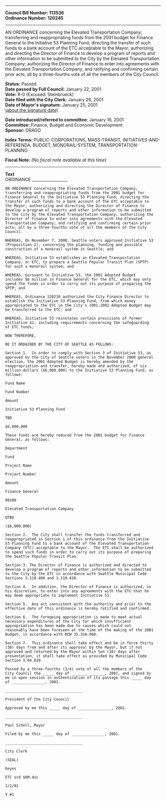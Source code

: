 * * * * *  
  
**Council Bill Number: [](#h0)[](#h2)113536**   
**Ordinance Number: 120245**  
  
* * * * *  
  
AN ORDINANCE concerning the Elevated Transportation Company; transferring and reappropriating funds from the 2001 budget for Finance General to the Initiative 53 Planning Fund; directing the transfer of such funds to a bank account of the ETC acceptable to the Mayor; authorizing and directing the Director of Finance to develop a program of reports and other information to be submitted to the City by the Elevated Transportation Company; authorizing the Director of Finance to enter into agreements with the Elevated Transportation Company; and ratifying and confirming certain prior acts; all by a three-fourths vote of all the members of the City Council.  
  
**Status:** Passed   
**Date passed by Full Council:** January 22, 2001   
**Vote:** 8-0 (Excused: Steinbrueck)   
**Date filed with the City Clerk:** January 26, 2001   
**Date of Mayor's signature:** January 25, 2001   
[(about the signature date)](/~public/approvaldate.htm)   
  
  
**Date introduced/referred to committee:** January 16, 2001   
**Committee:** Finance, Budget and Economic Development   
**Sponsor:** DRAGO   
  
**Index Terms:** PUBLIC-CORPORATIONS, MASS-TRANSIT, INITIATIVES-AND-REFERENDA, BUDGET, MONORAIL-SYSTEM, TRANSPORTATION-PLANNING  
  
**Fiscal Note:** *(No fiscal note available at this time)*  
  
* * * * *  
  
**Text**  
    ORDINANCE __________________  
  
    AN ORDINANCE concerning the Elevated Transportation Company;  
    transferring and reappropriating funds from the 2001 budget for  
    Finance General to the Initiative 53 Planning Fund; directing the  
    transfer of such funds to a bank account of the ETC acceptable to  
    the Mayor; authorizing and directing the Director of Finance to  
    develop a program of reports and other information to be submitted  
    to the City by the Elevated Transportation Company; authorizing the  
    Director of Finance to enter into agreements with the Elevated  
    Transportation Company; and ratifying and confirming certain prior  
    acts; all by a three-fourths vote of all the members of the City  
    Council.  
  
    WHEREAS, On November 7, 2000, Seattle voters approved Initiative 53  
    (Proposition 2), concerning the planning, funding and possible  
    construction of a monorail system in Seattle; and  
  
    WHEREAS, Initiative 53 establishes an Elevated Transportation  
    Company, or ETC, to prepare a Seattle Popular Transit Plan (SPTP)  
    for such a monorail system; and  
  
    WHEREAS, pursuant to Initiative 53, the 2001 Adopted Budget  
    includes $6 million in Finance General for the ETC, which may only  
    spend the funds in order to carry out its purpose of preparing the  
    SPTP; and  
  
    WHEREAS, Ordinance 120218 authorized the City Finance Director to  
    establish the Initiative 53 Planning Fund, from which money  
    appropriated to the ETC in the City's 2001-2002 Adopted Budget may  
    be transferred to the ETC; and  
  
    WHEREAS, Initiative 53 reinstates certain provisions of former  
    Initiative 41, including requirements concerning the safeguarding  
    of ETC funds;  
  
    NOW THEREFORE,  
  
    BE IT ORDAINED BY THE CITY OF SEATTLE AS FOLLOWS:  
  
    Section 1.  In order to comply with Section 3 of Initiative 53, as  
    approved by the City of Seattle voters in the November 2000 general  
    election, the 2001 Adopted Budget is hereby amended by the  
    reappropriation and transfer, hereby made and authorized, of six  
    million dollars ($6,000,000) to the Initiative 53 Planning Fund, as  
    follows:  
  
    Fund Name  
  
    Fund Number  
  
    Amount  
  
    Initiative 53 Planning Fund  
  
    TBD  
  
    $6,000,000  
  
    These funds are hereby reduced from the 2001 budget for Finance  
    General, as follows:  
  
    Department  
  
    Fund  
  
    Project Name  
  
    Project Number  
  
    Amount  
  
    Finance General  
  
    00100  
  
    Elevated Transportation Company  
  
    QTBD  
  
    ($6,000,000)  
  
    Section 2.  The City shall transfer the funds transferred and  
    reappropriated in Section 1 of this ordinance from the Initiative  
    53 Planning Fund to a bank account of the Elevated Transportation  
    Company (ETC) acceptable to the Mayor.  The ETC shall be authorized  
    to spend such funds in order to carry out its purpose of preparing  
    the Seattle Popular Transit Plan.  
  
    Section 3. The Director of Finance is authorized and directed to  
    develop a program of reports and other information to be submitted  
    to the City by the ETC in accordance with Seattle Municipal Code  
    Sections 3.110.400 and 3.110.410.  
  
    Section 4.  In addition, the Director of Finance is authorized, in  
    his discretion, to enter into any agreements with the ETC that he  
    may deem appropriate to implement Initiative 53.  
  
    Section 5.  Any act consistent with the authority and prior to the  
    effective date of this ordinance is hereby ratified and confirmed.  
  
    Section 6.  The foregoing appropriation is made to meet actual  
    necessary expenditures of the City for which insufficient  
    appropriation has been made due to causes which could not  
    reasonably have been foreseen at the time of the making of the 2001  
    Budget, in accordance with RCW 35.32A.060.  
  
    Section 7.  This ordinance shall take effect and be in force thirty  
    (30) days from and after its approval by the Mayor, but if not  
    approved and returned by the Mayor within ten (10) days after  
    presentation, it shall take effect as provided by Municipal Code  
    Section 1.04.020.  
  
    Passed by a three-fourths (3/4) vote of all the members of the  
    City Council the _____ day of _______________, 2001, and signed by  
    me in open session in authentication of its passage this _____ day  
    of _______________, 2001.  
  
    ___________________________________  
  
    President of the City Council  
  
    Approved by me this _____ day of _______________, 2001.  
  
    ___________________________________  
  
    Paul Schell, Mayor  
  
    Filed by me this _____ day of _______________, 2001.  
  
    ___________________________________  
  
    City Clerk  
  
    (SEAL)  
  
    Keyes  
  
    ETC ord $6M.doc  
  
    1/2/01  
  
    V #1  
